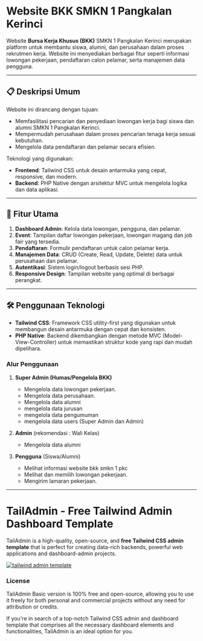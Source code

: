 # Website BKK SMKN 1 Pangkalan Kerinci

Website **Bursa Kerja Khusus (BKK)** SMKN 1 Pangkalan Kerinci merupakan platform untuk membantu siswa, alumni, dan perusahaan dalam proses rekrutmen kerja. Website ini menyediakan berbagai fitur seperti informasi lowongan pekerjaan, pendaftaran calon pelamar, serta manajemen data pengguna.

---

## 📋 **Deskripsi Umum**

Website ini dirancang dengan tujuan:

- Memfasilitasi pencarian dan penyediaan lowongan kerja bagi siswa dan alumni SMKN 1 Pangkalan Kerinci.
- Mempermudah perusahaan dalam proses pencarian tenaga kerja sesuai kebutuhan.
- Mengelola data pendaftaran dan pelamar secara efisien.

Teknologi yang digunakan:

- **Frontend**: Tailwind CSS untuk desain antarmuka yang cepat, responsive, dan modern.
- **Backend**: PHP Native dengan arsitektur MVC untuk mengelola logika dan data aplikasi.

---

## 🚀 **Fitur Utama**

1. **Dashboard Admin**: Kelola data lowongan, pengguna, dan pelamar.
2. **Event**: Tampilan daftar lowongan pekerjaan, lowongan magang dan job fair yang tersedia.
3. **Pendaftaran**: Formulir pendaftaran untuk calon pelamar kerja.
4. **Manajemen Data**: CRUD (Create, Read, Update, Delete) data untuk perusahaan dan pelamar.
5. **Autentikasi**: Sistem login/logout berbasis sesi PHP.
6. **Responsive Design**: Tampilan website yang optimal di berbagai perangkat.

---

## 🛠️ **Penggunaan Teknologi**

- **Tailwind CSS**: Framework CSS utility-first yang digunakan untuk membangun desain antarmuka dengan cepat dan konsisten.
- **PHP Native**: Backend dikembangkan dengan metode MVC (Model-View-Controller) untuk memastikan struktur kode yang rapi dan mudah dipelihara.

### **Alur Penggunaan**

1. **Super Admin (Humas/Pengelola BKK)**

   - Mengelola data lowongan pekerjaan.
   - Mengelola data perusahaan.
   - Mengelola data alumni
   - mengelola data jurusan
   - mengelola data pengumuman
   - mengelola data users (Super Admin dan Admin)

2. **Admin** (rekomendasi : Wali Kelas)

   - Mengelola data alumni

3. **Pengguna** (Siswa/Alumni)
   - Melihat informasi website bkk smkn 1 pkc
   - Melihat dan memilih lowongan pekerjaan.
   - Mengirim lamaran pekerjaan.

---

# TailAdmin - Free Tailwind Admin Dashboard Template

TailAdmin is a high-quality, open-source, and **free Tailwind CSS admin template** that is perfect for creating data-rich backends,
powerful web applications and dashboard-admin projects.

[![tailwind admin template](https://ucarecdn.com/364f2f57-6e1a-4ca4-9fc8-ab721029f6c3/tailadmingh.png)](https://tailadmin.com/)

### License

TailAdmin Basic version is 100% free and open-source, allowing you to use it freely for both personal and commercial projects without any need for
attribution or credits.

If you're in search of a top-notch Tailwind CSS admin and dashboard template that comprises all the necessary dashboard elements and functionalities, TailAdmin is an ideal option for you.
